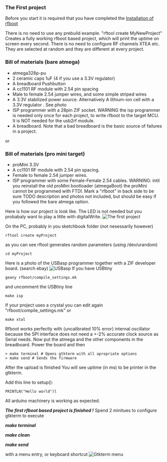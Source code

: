 ### The First project

Before you start it is required that you have completed the
[Installation of rfboot](Installation)

There is no need to use any prebuild example.
"rftool create MyNewProject"
Creates a fully working rfboot based project, which will print the uptime on screen
every second. There is no need to configure RF channels XTEA etc. They are selected at
random and they are different at every project.

### Bill of materials (bare atmega)
- atmega328p-pu
- 2 ceramic caps 1uF (4 if you use a 3.3V regulator)
- A breadboard Pushbutton
- A cc1101 RF module with 2.54 pin spacing
- Male to female 2.54 jumper wires, and some simple striped wires
- A 3.3V stabilized power source. Alternatively A lithium-ion cell with a 3.3V regulator
. See photo
- ISP programmer with a 28pin ZIF socket. WARNING the isp programmer is needed only once
for each project, to write rfboot to the target MCU. It is NOT needed for the usb2rf module. 
- A breadboard. Note that a bad breadboard is the basic source of failures in a project.

or

### Bill of materials (pro mini target)
- proMini 3.3V
- A cc1101 RF module with 2.54 pin spacing.
- Female to female 2.54 jumper wires.
- ISP programmer with some Female-Female 2.54 cables.
WARNING: intil you reinstall the old proMini bootloader (atmegaBoot) the proMini
cannot be programmed with FTDI. Mark a "rfboot" in back side to be sure
TODO description and photos not included, but should be easy if you followed the bare
atmega option.

Here is how our project is look like. The LED is not needed but you probabaly want to
play a little with digitalWrite.
![The first project](https://github.com/pkarsy/rfboot/blob/master/help/files/FirstRfbootProject.jpg)

On the PC, probably in you sketchbook folder (not nesessarily however)
```
rftool create myProject
```
as you can see rftool generates random parameters (using /dev/urandom)
```
cd myProject
```
Here is a photo of the USBasp programmer together with a ZIF developer board. (search ebay)
![USBasp](https://github.com/pkarsy/rfboot/blob/master/help/files/usbasp.jpg)
If you have USBtiny
```
geany rfboot/compile_settings.mk
```
and uncomment the USBtiny line
```
make isp
```
If your project uses a crystal you can edit again "rfboot/compile_settings.mk" or
```
make xtal
```
Rfboot works perfectly with (uncalibrated 10% error) internal oscillator because the SPI
interface does not need a +-2% accurate clock source as Serial needs.
Now put the atmega and the other components in the breadboard.
Power the board and then
```
> make terminal # Opens gtkterm with all apropriate options
> make send # Sends the firmware
```
After the upload is finished
You will see uptime (in ms) to be printer in the gtkterm.

Add this line to setup():
```
PRINTLN("Hello world")l
```
All arduino machinery is working as expected.

***The first rfboot based project is finished !***
Spend 2 minitues to configure gtkterm to execute

***make terminal***

***make clean***

***make send***

with a menu entry, or keyboard shortcut
![Gtkterm menu](https://github.com/pkarsy/rfboot/blob/master/help/files/MenuEntry.png)
